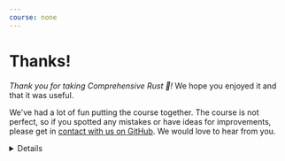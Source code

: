 ```yaml
---
course: none
---
```


# Thanks!

_Thank you for taking Comprehensive Rust 🦀!_ We hope you enjoyed it and that it
was useful.

We've had a lot of fun putting the course together. The course is not perfect,
so if you spotted any mistakes or have ideas for improvements, please get in
[contact with us on GitHub](https://github.com/google/comprehensive-rust/discussions).
We would love to hear from you.


<details>

- Thank you for reading the speaker notes! We hope they have been useful. If you
  find pages without notes, please send us a PR and link it to [issue #1083]. We
  are also very grateful for fixes and improvements to the existing notes.

</details>

[issue #1083]: https://github.com/google/comprehensive-rust/issues/1083
